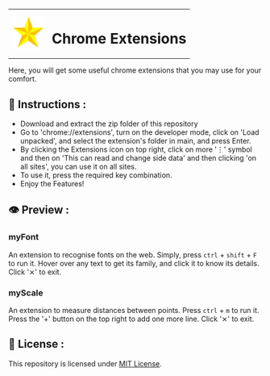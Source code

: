 <table align='center' border='0'><tr><td><img src='https://github.com/AshishAntil07/AshishAntil07/blob/home/5pointedStar.svg' height='65px' width='65px'></td> <td><h1>Chrome Extensions</h1></td></tr></table>
Here, you will get some useful chrome extensions that you may use for your comfort.

## 📄 Instructions :
<ul>
  <li>Download and extract the zip folder of this repository</li>
  <li>Go to 'chrome://extensions', turn on the developer mode, click on 'Load unpacked', and select the extension's folder in main, and press Enter.</li>
  <li>By clicking the Extensions icon on top right, click on more '&vellip;' symbol and then on 'This can read and change side data' and then clicking 'on all sites', you can use it on all sites.</li>
  <li>To use it, press the required key combination.</li>
  <li>Enjoy the Features!</li>
</ul>

## 👁️ Preview :

### myFont
An extension to recognise fonts on the web. Simply, press `ctrl` + `shift` + `F` to run it. Hover over any text to get its family, and click it to know its details. Click '&Cross;' to exit.

### myScale
An extension to measure distances between points. Press `ctrl` + `m` to run it. Press the '+' button on the top right to add one more line. Click '&Cross;' to exit.

## 📰 License :
This repository is licensed under [MIT License](https://github.com/AshishAntil07/ChromeExtensions/blob/main/LICENSE).
